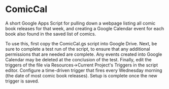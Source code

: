 # ComicCal
A short Google Apps Script for pulling down a webpage listing all comic book
releases for that week, and creating a Google Calendar event for each book also
found in the saved list of comics.

To use this, first copy the ComicCal.gs script into Google Drive.  Next, be sure
to complete a test run of the script, to ensure that any additional permissions
that are needed are complete.  Any events created into Google Calendar may be
deleted at the conclusion of the test.  Finally, edit the triggers of the file
via Resources->Current Project's Triggers in the script editor.  Configure a
time-driven trigger that fires every Wednesday morning (the date of most comic
book releases).  Setup is complete once the new trigger is saved.

